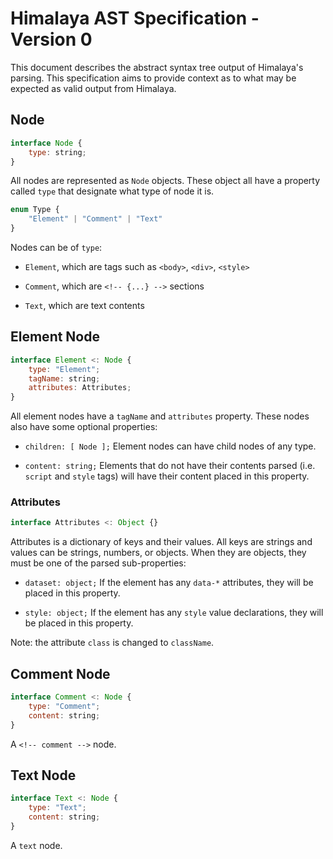 # Himalaya AST Specification - Version 0

This document describes the abstract syntax tree output of Himalaya's parsing. This specification aims to provide context as to what may be expected as valid output from Himalaya.

## Node

```js
interface Node {
	type: string;
}
```

All nodes are represented as `Node` objects. These object all have a property called `type` that designate what type of node it is.

```js
enum Type {
	"Element" | "Comment" | "Text"
}
```

Nodes can be of `type`:

- `Element`, which are tags such as `<body>`, `<div>`, `<style>`

- `Comment`, which are `<!-- {...} -->` sections

- `Text`, which are text contents

## Element Node

```js
interface Element <: Node {
	type: "Element";
	tagName: string;
	attributes: Attributes;
}
```

All element nodes have a `tagName` and `attributes` property. These nodes also have some optional properties:

- `children: [ Node ];` Element nodes can have child nodes of any type.

- `content: string;` Elements that do not have their contents parsed (i.e. `script` and `style` tags) will have their content placed in this property.

### Attributes

```js
interface Attributes <: Object {}
```

Attributes is a dictionary of keys and their values. All keys are strings and values can be strings, numbers, or objects. When they are objects, they must be one of the parsed sub-properties:

- `dataset: object;` If the element has any `data-*` attributes, they will be placed in this property.

- `style: object;` If the element has any `style` value declarations, they will be placed in this property.

Note: the attribute `class` is changed to `className`.

## Comment Node

```js
interface Comment <: Node {
	type: "Comment";
	content: string;
}
```

A `<!-- comment -->` node.

## Text Node

```js
interface Text <: Node {
	type: "Text";
	content: string;
}
```

A `text` node.
